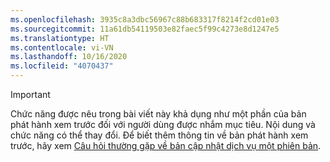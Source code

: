 ```yaml
---
ms.openlocfilehash: 3935c8a3dbc56967c88b683317f8214f2cd01e03
ms.sourcegitcommit: 11a61db54119503e82faec5f99c4273e8d1247e5
ms.translationtype: HT
ms.contentlocale: vi-VN
ms.lasthandoff: 10/16/2020
ms.locfileid: "4070437"
---
```

> [!IMPORTANT]
> Chức năng được nêu trong bài viết này khả dụng như một phần của bản phát hành xem trước đối với người dùng được nhắm mục tiêu. Nội dung và chức năng có thể thay đổi. Để biết thêm thông tin về bản phát hành xem trước, hãy xem [Câu hỏi thường gặp về bản cập nhật dịch vụ một phiên bản](https://docs.microsoft.com/dynamics365/unified-operations/fin-and-ops/get-started/one-version).
